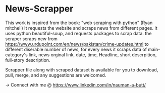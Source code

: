 # News-Scrapper
This work is inspired from the book: "web scraping with python" (Ryan mitchell)
It requests the website and scraps news from different pages. It uses python beautiful-soup, and requests packages to scrap data.
the scraper scraps new from https://www.urdupoint.com/en/news/pakistan/crime-updates.html to different diserable number of news, for every news it scraps data of main-category's link, news orginal link, date, time, Headline, short descrpition, full-story description.


Scrapper file along with scraped dataset is available for you to download, pull, merge, and any suggestions are welcomed.

-> Connect with me @ https://www.linkedin.com/in/nauman-a-butt/
 
